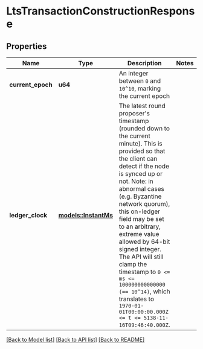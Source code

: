 # LtsTransactionConstructionResponse

## Properties

Name | Type | Description | Notes
------------ | ------------- | ------------- | -------------
**current_epoch** | **u64** | An integer between `0` and `10^10`, marking the current epoch | 
**ledger_clock** | [**models::InstantMs**](InstantMs.md) | The latest round proposer's timestamp (rounded down to the current minute). This is provided so that the client can detect if the node is synced up or not.  Note: in abnormal cases (e.g. Byzantine network quorum), this on-ledger field may be set to an arbitrary, extreme value allowed by 64-bit signed integer. The API will still clamp the timestamp to `0 <= ms <= 100000000000000 (== 10^14)`, which translates to `1970-01-01T00:00:00.000Z <= t <= 5138-11-16T09:46:40.000Z`.  | 

[[Back to Model list]](../README.md#documentation-for-models) [[Back to API list]](../README.md#documentation-for-api-endpoints) [[Back to README]](../README.md)


